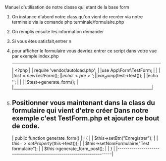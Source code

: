 Manuel d'utilisation de notre classe qui etant de la base form

1) On instance d'abord notre class qu'on vient de recréer via notre terminale via la comande php terminale/formulaire.php
2) On remplis ensuite les information demander
3) Si vous êtes satisfait,entrer n 

4) pour afficher le formulaire vous devriez entrer ce script dans votre vue par exemple index.php
    ________________________________________________________________________
    | <?php                                                                |
    | require 'vendor/autoload.php';                                       |
    |use App\Form\TestForm;                                                |
    |                                                                      |
    |$test = new TestForm();                                               |
    |echo '<pre>';                                                         |
    |var_dump($test->test());                                              |
    |echo '</pre>';                                                        |
    |                                                                      |
    |$test->generate_form();                                               |
    |______________________________________________________________________|
 
5) Positionner vous maintenant dans la class du formulaire qui vient d'etre créer
    Dans notre exemple c'est TestForm.php et ajouter ce bout de code.
    -------------------------------------------------------------------------
    |   public function generate_form()                                     |
    |   {                                                                   |
    |       $this->setBtn("Enregistrer");                                   |
    |       $this->setProperty($this->test());                              |
    |       $this->setNomFormulaire("Test formulaire");                     |
    |       $this->generate_form_post();                                    | 
    |   }                                                                   |
    |-----------------------------------------------------------------------|